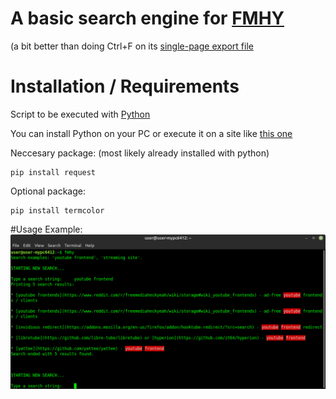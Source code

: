 # A basic search engine for [FMHY](https://fmhy.tk/)
(a bit better than doing Ctrl+F on its [single-page export file](https://raw.githubusercontent.com/nbats/FMHYedit/main/single-page)

# Installation / Requirements
Script to be executed with [Python](https://www.python.org/)

You can install Python on your PC or execute it on a site like [this one](https://www.programiz.com/python-programming/online-compiler/)

Neccesary package: (most likely already installed with python)
```
pip install request
```
Optional package:
```
pip install termcolor
```

#Usage
Example:
![](fmhy-search.py-example-screenshot.png)
